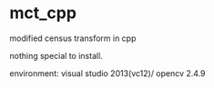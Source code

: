 # mct_cpp
modified census transform in cpp


nothing special to install.

environment:
  visual studio 2013(vc12)/ opencv 2.4.9
 
